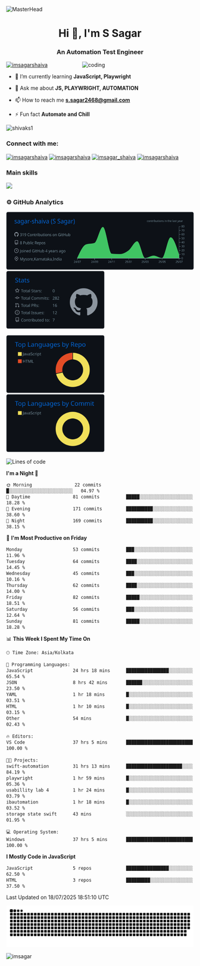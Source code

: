 ![MasterHead](https://user-images.githubusercontent.com/74038190/213910845-af37a709-8995-40d6-be59-724526e3c3d7.gif)
<h1 align="center">Hi 👋, I'm S Sagar</h1>
<h3 align="center">An Automation Test Engineer</h3>
 <img
      src="https://user-images.githubusercontent.com/74038190/238353480-219bcc70-f5dc-466b-9a60-29653d8e8433.gif"
      alt="coding"
      width="300"
      align="right"
    />



<p align="left"> <a href="https://twitter.com/imsagarshaiva" target="blank"><img src="https://img.shields.io/twitter/follow/imsagarshaiva?logo=twitter&style=for-the-badge" alt="imsagarshaiva" /></a><style="margin-top: 10px" /p>

- 🌱 I’m currently learning **JavaScript, Playwright**

- 💬 Ask me about **JS, PLAYWRIGHT, AUTOMATION**

- 📫 How to reach me **s.sagar2468@gmail.com**

- ⚡ Fun fact **Automate and Chill**

<p align="left"> <img src="https://komarev.com/ghpvc/?username=shivaks1&label=Profile%20views&color=0e75b6&style=flat" alt="shivaks1" /> </p>
<h3 align="left">Connect with me:</h3>
<p align="left">
<a href="https://twitter.com/imsagarshaiva" target="blank"><img align="center" src="https://raw.githubusercontent.com/rahuldkjain/github-profile-readme-generator/master/src/images/icons/Social/twitter.svg" alt="imsagarshaiva" height="30" width="40" /></a>
<a href="https://linkedin.com/in/imsagarshaiva" target="blank"><img align="center" src="https://raw.githubusercontent.com/rahuldkjain/github-profile-readme-generator/master/src/images/icons/Social/linked-in-alt.svg" alt="imsagarshaiva" height="30" width="40" /></a>
<a href="https://instagram.com/imsagar_shaiva" target="blank"><img align="center" src="https://raw.githubusercontent.com/rahuldkjain/github-profile-readme-generator/master/src/images/icons/Social/instagram.svg" alt="imsagar_shaiva" height="30" width="40" /></a>
<a href="https://www.leetcode.com/imsagarshaiva" target="blank"><img align="center" src="https://raw.githubusercontent.com/rahuldkjain/github-profile-readme-generator/master/src/images/icons/Social/leet-code.svg" alt="imsagarshaiva" height="30" width="40" /></a>
</p>

### Main skills
<p align="left">
  <a href="https://go-skill-icons.vercel.app/">
    <img
      src="https://go-skill-icons.vercel.app/api/icons?i=javascript,playwright,html,css,nodejs,git,github"
    />
  </a>
</p>

### ⚙️ GitHub Analytics

<p float="left">
  <img height="155em" src="https://raw.githubusercontent.com/sagar-shaiva/sagar-shaiva/master/profile-summary-card-output/github_dark/0-profile-details.svg"/>
  <img height="155em" src="https://raw.githubusercontent.com/sagar-shaiva/sagar-shaiva/master/profile-summary-card-output/github_dark/3-stats.svg"/>
</p>
<p float="left">
 <img height="155em" src="https://raw.githubusercontent.com/sagar-shaiva/sagar-shaiva/master/profile-summary-card-output/github_dark/1-repos-per-language.svg" />
 <img height="155em" src="https://raw.githubusercontent.com/sagar-shaiva/sagar-shaiva/master/profile-summary-card-output/github_dark/2-most-commit-language.svg" alt="sagar-shaiva"/>
</p>

<!--START_SECTION:waka-->
![Lines of code](https://img.shields.io/badge/From%20Hello%20World%20I%27ve%20Written-29.7%20thousand%20lines%20of%20code-blue)

**I'm a Night 🦉** 

```text
🌞 Morning                22 commits          █░░░░░░░░░░░░░░░░░░░░░░░░   04.97 % 
🌆 Daytime                81 commits          █████░░░░░░░░░░░░░░░░░░░░   18.28 % 
🌃 Evening                171 commits         ██████████░░░░░░░░░░░░░░░   38.60 % 
🌙 Night                  169 commits         ██████████░░░░░░░░░░░░░░░   38.15 % 
```
📅 **I'm Most Productive on Friday** 

```text
Monday                   53 commits          ███░░░░░░░░░░░░░░░░░░░░░░   11.96 % 
Tuesday                  64 commits          ████░░░░░░░░░░░░░░░░░░░░░   14.45 % 
Wednesday                45 commits          ███░░░░░░░░░░░░░░░░░░░░░░   10.16 % 
Thursday                 62 commits          ████░░░░░░░░░░░░░░░░░░░░░   14.00 % 
Friday                   82 commits          █████░░░░░░░░░░░░░░░░░░░░   18.51 % 
Saturday                 56 commits          ███░░░░░░░░░░░░░░░░░░░░░░   12.64 % 
Sunday                   81 commits          █████░░░░░░░░░░░░░░░░░░░░   18.28 % 
```


📊 **This Week I Spent My Time On** 

```text
🕑︎ Time Zone: Asia/Kolkata

💬 Programming Languages: 
JavaScript               24 hrs 18 mins      ████████████████░░░░░░░░░   65.54 % 
JSON                     8 hrs 42 mins       ██████░░░░░░░░░░░░░░░░░░░   23.50 % 
YAML                     1 hr 18 mins        █░░░░░░░░░░░░░░░░░░░░░░░░   03.51 % 
HTML                     1 hr 10 mins        █░░░░░░░░░░░░░░░░░░░░░░░░   03.15 % 
Other                    54 mins             █░░░░░░░░░░░░░░░░░░░░░░░░   02.43 % 

🔥 Editors: 
VS Code                  37 hrs 5 mins       █████████████████████████   100.00 % 

🐱‍💻 Projects: 
swift-automation         31 hrs 13 mins      █████████████████████░░░░   84.19 % 
playwright               1 hr 59 mins        █░░░░░░░░░░░░░░░░░░░░░░░░   05.36 % 
usabillity lab 4         1 hr 24 mins        █░░░░░░░░░░░░░░░░░░░░░░░░   03.79 % 
ibautomation             1 hr 18 mins        █░░░░░░░░░░░░░░░░░░░░░░░░   03.52 % 
storage state swift      43 mins             ░░░░░░░░░░░░░░░░░░░░░░░░░   01.95 % 

💻 Operating System: 
Windows                  37 hrs 5 mins       █████████████████████████   100.00 % 
```

**I Mostly Code in JavaScript** 

```text
JavaScript               5 repos             ████████████████░░░░░░░░░   62.50 % 
HTML                     3 repos             █████████░░░░░░░░░░░░░░░░   37.50 % 
```




 Last Updated on 18/07/2025 18:51:10 UTC
<!--END_SECTION:waka-->

<picture>
  <source media="(prefers-color-scheme: dark)" srcset="https://raw.githubusercontent.com/sagar-shaiva/sagar-shaiva/output/github-snake-dark.svg" />
  <source media="(prefers-color-scheme: light)" srcset="https://raw.githubusercontent.com/sagar-shaiva/sagar-shaiva/output/github-snake.svg" />
  <img alt="github-snake" src="https://raw.githubusercontent.com/sagar-shaiva/sagar-shaiva/output/github-snake.svg" />
</picture>

<p><a href="https://www.buymeacoffee.com/imsagar"> <img align="left"  src="https://cdn.buymeacoffee.com/buttons/v2/default-yellow.png" height="45" width="180" alt="imsagar" /></a></p>
